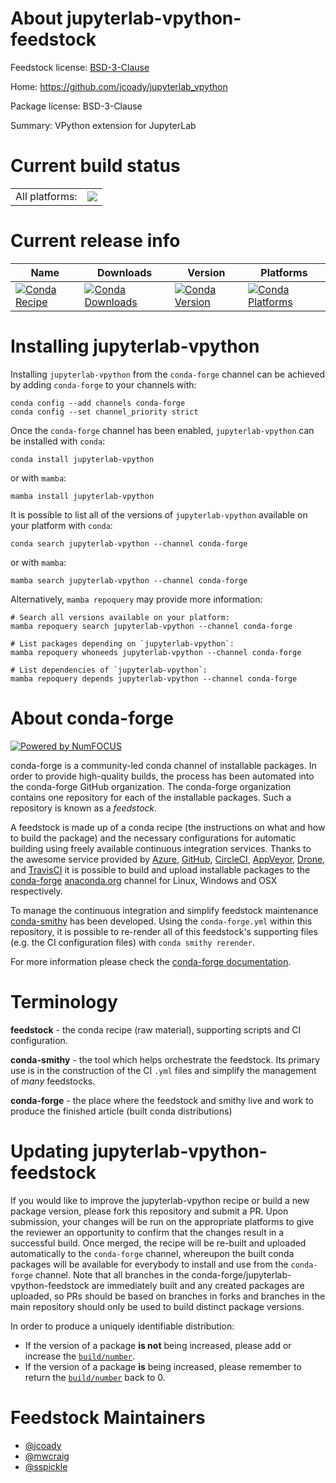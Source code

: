 About jupyterlab-vpython-feedstock
==================================

Feedstock license: [BSD-3-Clause](https://github.com/conda-forge/jupyterlab-vpython-feedstock/blob/main/LICENSE.txt)

Home: https://github.com/jcoady/jupyterlab_vpython

Package license: BSD-3-Clause

Summary: VPython extension for JupyterLab

Current build status
====================


<table><tr><td>All platforms:</td>
    <td>
      <a href="https://dev.azure.com/conda-forge/feedstock-builds/_build/latest?definitionId=15440&branchName=main">
        <img src="https://dev.azure.com/conda-forge/feedstock-builds/_apis/build/status/jupyterlab-vpython-feedstock?branchName=main">
      </a>
    </td>
  </tr>
</table>

Current release info
====================

| Name | Downloads | Version | Platforms |
| --- | --- | --- | --- |
| [![Conda Recipe](https://img.shields.io/badge/recipe-jupyterlab--vpython-green.svg)](https://anaconda.org/conda-forge/jupyterlab-vpython) | [![Conda Downloads](https://img.shields.io/conda/dn/conda-forge/jupyterlab-vpython.svg)](https://anaconda.org/conda-forge/jupyterlab-vpython) | [![Conda Version](https://img.shields.io/conda/vn/conda-forge/jupyterlab-vpython.svg)](https://anaconda.org/conda-forge/jupyterlab-vpython) | [![Conda Platforms](https://img.shields.io/conda/pn/conda-forge/jupyterlab-vpython.svg)](https://anaconda.org/conda-forge/jupyterlab-vpython) |

Installing jupyterlab-vpython
=============================

Installing `jupyterlab-vpython` from the `conda-forge` channel can be achieved by adding `conda-forge` to your channels with:

```
conda config --add channels conda-forge
conda config --set channel_priority strict
```

Once the `conda-forge` channel has been enabled, `jupyterlab-vpython` can be installed with `conda`:

```
conda install jupyterlab-vpython
```

or with `mamba`:

```
mamba install jupyterlab-vpython
```

It is possible to list all of the versions of `jupyterlab-vpython` available on your platform with `conda`:

```
conda search jupyterlab-vpython --channel conda-forge
```

or with `mamba`:

```
mamba search jupyterlab-vpython --channel conda-forge
```

Alternatively, `mamba repoquery` may provide more information:

```
# Search all versions available on your platform:
mamba repoquery search jupyterlab-vpython --channel conda-forge

# List packages depending on `jupyterlab-vpython`:
mamba repoquery whoneeds jupyterlab-vpython --channel conda-forge

# List dependencies of `jupyterlab-vpython`:
mamba repoquery depends jupyterlab-vpython --channel conda-forge
```


About conda-forge
=================

[![Powered by
NumFOCUS](https://img.shields.io/badge/powered%20by-NumFOCUS-orange.svg?style=flat&colorA=E1523D&colorB=007D8A)](https://numfocus.org)

conda-forge is a community-led conda channel of installable packages.
In order to provide high-quality builds, the process has been automated into the
conda-forge GitHub organization. The conda-forge organization contains one repository
for each of the installable packages. Such a repository is known as a *feedstock*.

A feedstock is made up of a conda recipe (the instructions on what and how to build
the package) and the necessary configurations for automatic building using freely
available continuous integration services. Thanks to the awesome service provided by
[Azure](https://azure.microsoft.com/en-us/services/devops/), [GitHub](https://github.com/),
[CircleCI](https://circleci.com/), [AppVeyor](https://www.appveyor.com/),
[Drone](https://cloud.drone.io/welcome), and [TravisCI](https://travis-ci.com/)
it is possible to build and upload installable packages to the
[conda-forge](https://anaconda.org/conda-forge) [anaconda.org](https://anaconda.org/)
channel for Linux, Windows and OSX respectively.

To manage the continuous integration and simplify feedstock maintenance
[conda-smithy](https://github.com/conda-forge/conda-smithy) has been developed.
Using the ``conda-forge.yml`` within this repository, it is possible to re-render all of
this feedstock's supporting files (e.g. the CI configuration files) with ``conda smithy rerender``.

For more information please check the [conda-forge documentation](https://conda-forge.org/docs/).

Terminology
===========

**feedstock** - the conda recipe (raw material), supporting scripts and CI configuration.

**conda-smithy** - the tool which helps orchestrate the feedstock.
                   Its primary use is in the construction of the CI ``.yml`` files
                   and simplify the management of *many* feedstocks.

**conda-forge** - the place where the feedstock and smithy live and work to
                  produce the finished article (built conda distributions)


Updating jupyterlab-vpython-feedstock
=====================================

If you would like to improve the jupyterlab-vpython recipe or build a new
package version, please fork this repository and submit a PR. Upon submission,
your changes will be run on the appropriate platforms to give the reviewer an
opportunity to confirm that the changes result in a successful build. Once
merged, the recipe will be re-built and uploaded automatically to the
`conda-forge` channel, whereupon the built conda packages will be available for
everybody to install and use from the `conda-forge` channel.
Note that all branches in the conda-forge/jupyterlab-vpython-feedstock are
immediately built and any created packages are uploaded, so PRs should be based
on branches in forks and branches in the main repository should only be used to
build distinct package versions.

In order to produce a uniquely identifiable distribution:
 * If the version of a package **is not** being increased, please add or increase
   the [``build/number``](https://docs.conda.io/projects/conda-build/en/latest/resources/define-metadata.html#build-number-and-string).
 * If the version of a package **is** being increased, please remember to return
   the [``build/number``](https://docs.conda.io/projects/conda-build/en/latest/resources/define-metadata.html#build-number-and-string)
   back to 0.

Feedstock Maintainers
=====================

* [@jcoady](https://github.com/jcoady/)
* [@mwcraig](https://github.com/mwcraig/)
* [@sspickle](https://github.com/sspickle/)

